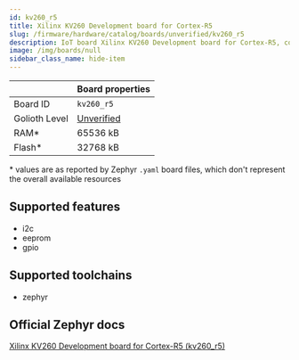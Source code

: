 ```yaml
---
id: kv260_r5
title: Xilinx KV260 Development board for Cortex-R5
slug: /firmware/hardware/catalog/boards/unverified/kv260_r5
description: IoT board Xilinx KV260 Development board for Cortex-R5, compatible with Golioth at unverified level.
image: /img/boards/null
sidebar_class_name: hide-item
---
```


[//]: # (This is an auto-generated file, do not edit! Changes to it will be lost upon re-generation)



|                | Board properties     |
| -------------  | -------------------- |
| Board ID       | `kv260_r5` |
| Golioth Level  | [Unverified](/firmware/hardware#unverified-boards) |
| RAM*           | 65536 kB |
| Flash*         | 32768 kB |

\* values are as reported by Zephyr `.yaml` board files, which don't represent the overall available resources



## Supported features

* i2c
* eeprom
* gpio

## Supported toolchains

* zephyr

## Official Zephyr docs

[Xilinx KV260 Development board for Cortex-R5 (kv260_r5)](https://docs.zephyrproject.org/latest/boards/amd/kv260_r5/doc/index.html)
